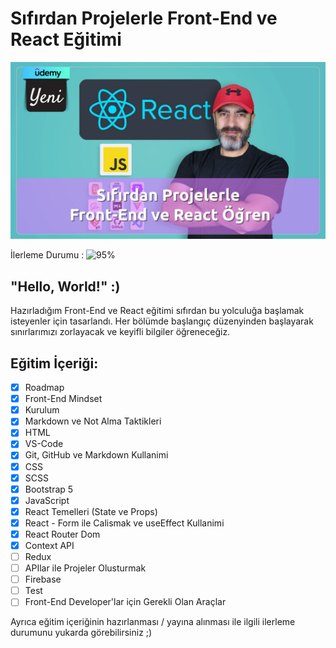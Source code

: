 # Sıfırdan Projelerle Front-End ve React Eğitimi
[![Udemy - Sıfırdan Projelerle React Öğren](https://github.com/hakanyalcinkaya/hakanyalcinkaya/blob/main/assets/img/udemy-react-v1.jpg)](http://lnk.ktlzr.co/gt-repo-react)

İlerleme Durumu : ![95%](https://progress-bar.dev/95)

## "Hello, World!" :)
Hazırladığım Front-End ve React eğitimi sıfırdan bu yolculuğa başlamak isteyenler için tasarlandı. Her bölümde başlangıç düzenyinden başlayarak sınırlarımızı zorlayacak ve keyifli bilgiler öğreneceğiz. 

## Eğitim İçeriği:
- [x] Roadmap
- [x] Front-End Mindset
- [x] Kurulum
- [x] Markdown ve Not Alma Taktikleri
- [x] HTML
- [x] VS-Code
- [x] Git, GitHub ve Markdown Kullanimi
- [x] CSS
- [x] SCSS
- [x] Bootstrap 5
- [x] JavaScript
- [x] React Temelleri (State ve Props)
- [x] React - Form ile Calismak ve useEffect Kullanimi
- [x] React Router Dom 
- [x] Context API
- [ ] Redux
- [ ] APIlar ile Projeler Olusturmak
- [ ] Firebase
- [ ] Test
- [ ] Front-End Developer'lar için Gerekli Olan Araçlar

Ayrıca eğitim içeriğinin hazırlanması / yayına alınması ile ilgili ilerleme durumunu yukarda görebilirsiniz ;)
